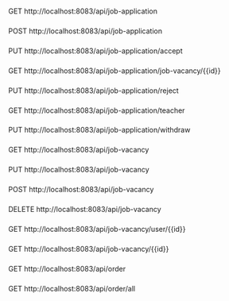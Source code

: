 ###
GET http://localhost:8083/api/job-application

###
POST http://localhost:8083/api/job-application

###
PUT http://localhost:8083/api/job-application/accept

###
GET http://localhost:8083/api/job-application/job-vacancy/{{id}}

###
PUT http://localhost:8083/api/job-application/reject

###
GET http://localhost:8083/api/job-application/teacher

###
PUT http://localhost:8083/api/job-application/withdraw

###
GET http://localhost:8083/api/job-vacancy

###
PUT http://localhost:8083/api/job-vacancy

###
POST http://localhost:8083/api/job-vacancy

###
DELETE http://localhost:8083/api/job-vacancy

###
GET http://localhost:8083/api/job-vacancy/user/{{id}}

###
GET http://localhost:8083/api/job-vacancy/{{id}}

###
GET http://localhost:8083/api/order

###
GET http://localhost:8083/api/order/all